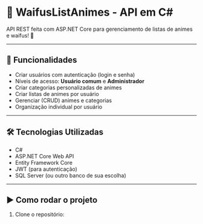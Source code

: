 # 🎌 WaifusListAnimes - API em C#

API REST feita com ASP.NET Core para gerenciamento de listas de animes e waifus! 💖

---

## 🚀 Funcionalidades

- Criar usuários com autenticação (login e senha)
- Níveis de acesso: **Usuário comum** e **Administrador**
- Criar categorias personalizadas de animes
- Criar listas de animes por usuário
- Gerenciar (CRUD) animes e categorias
- Organização individual por usuário

---

## 🛠️ Tecnologias Utilizadas

- C#
- ASP.NET Core Web API
- Entity Framework Core
- JWT (para autenticação)
- SQL Server (ou outro banco de sua escolha)

---

## ▶️ Como rodar o projeto

1. Clone o repositório:
